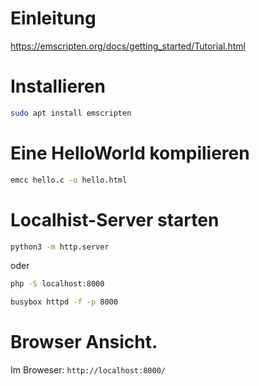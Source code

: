 # Einleitung

https://emscripten.org/docs/getting_started/Tutorial.html

# Installieren
```bash
sudo apt install emscripten
```

# Eine HelloWorld kompilieren

```bash
emcc hello.c -o hello.html
```

# Localhist-Server starten

```bash
python3 -m http.server
```
oder
```bash
php -S localhost:8000
```

```bash
busybox httpd -f -p 8000
```

# Browser Ansicht.

Im Broweser: `http://localhost:8000/`


